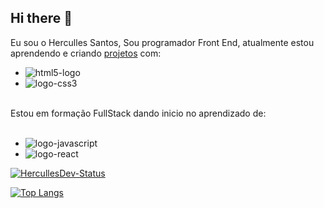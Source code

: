 ## Hi there 👋

Eu sou o Herculles Santos, Sou programador Front End, atualmente estou aprendendo e criando <a href="https://github.com/HercullesDev?tab=repositories">projetos</a> com:
<br>
  - <img src="https://img.shields.io/badge/HTML5-E34F26?style=for-the-badge&logo=html5&logoColor=white" alt="html5-logo"/><br>
  - <img src="https://img.shields.io/badge/CSS3-1572B6?style=for-the-badge&logo=css3&logoColor=white" alt="logo-css3"/>
<br>
Estou em formação FullStack dando inicio no aprendizado de:
<br>
<br>

  - <img src="https://img.shields.io/badge/JavaScript-F7DF1E?style=for-the-badge&logo=javascript&logoColor=black" alt="logo-javascript"/>

  - <img src="https://img.shields.io/badge/React-20232A?style=for-the-badge&logo=react&logoColor=61DAFB" alt="logo-react"/>

  [![HercullesDev-Status](https://github-readme-stats.vercel.app/api?username=HercullesDev)](https://github.com/anuraghazra/github-readme-stats)

  [![Top Langs](https://github-readme-stats.vercel.app/api/top-langs/?username=HercullesDev)](https://github.com/anuraghazra/github-readme-stats)
